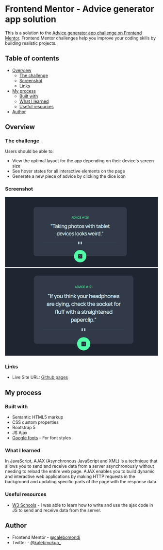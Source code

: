 # Frontend Mentor - Advice generator app solution

This is a solution to the [Advice generator app challenge on Frontend Mentor](https://www.frontendmentor.io/challenges/advice-generator-app-QdUG-13db). Frontend Mentor challenges help you improve your coding skills by building realistic projects.

## Table of contents

- [Overview](#overview)
  - [The challenge](#the-challenge)
  - [Screenshot](#screenshot)
  - [Links](#links)
- [My process](#my-process)
  - [Built with](#built-with)
  - [What I learned](#what-i-learned)
  - [Useful resources](#useful-resources)
- [Author](#author)


## Overview

### The challenge

Users should be able to:

- View the optimal layout for the app depending on their device's screen size
- See hover states for all interactive elements on the page
- Generate a new piece of advice by clicking the dice icon

### Screenshot

![screenshot](./screenshots/advice1.png)
![screenshot](./screenshots/advice2.png)


### Links

- Live Site URL: [Github pages](https://calebomondi.github.io/advice-generator/)

## My process

### Built with

- Semantic HTML5 markup
- CSS custom properties
- Bootstrap 5
- JS Ajax
- [Google fonts](https://fonts.googleapis.com/css?family=Manrope) - For font styles


### What I learned

In JavaScript, AJAX (Asynchronous JavaScript and XML) is a technique that allows you to send and receive data from a server asynchronously without needing to reload the entire web page. AJAX enables you to build dynamic and interactive web applications by making HTTP requests in the background and updating specific parts of the page with the response data.

### Useful resources

- [W3 Schools](https://www.w3schools.com/js/js_ajax_intro.asp) - I was able to learn how to write and use the ajax code in JS to send and receive data from the server.

## Author

- Frontend Mentor - [@calebomondi](https://www.frontendmentor.io/profile/calebomondi)
- Twitter - [@kalebmokua_](https://www.twitter.com/kalebmokua_)
